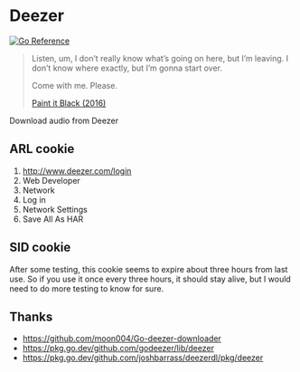 # Deezer

[![Go Reference]](//pkg.go.dev/github.com/89z/deezer)

[Go Reference]:https://pkg.go.dev/static/img/badge.svg

> Listen, um, I don’t really know what’s going on here, but I’m leaving. I
> don’t know where exactly, but I’m gonna start over.
>
> Come with me. Please.
>
> [Paint it Black (2016)](//wikipedia.org/wiki/Paint_It_Black_%282016_film%29)

Download audio from Deezer

## ARL cookie

1. http://www.deezer.com/login
2. Web Developer
3. Network
4. Log in
5. Network Settings
6. Save All As HAR

## SID cookie

After some testing, this cookie seems to expire about three hours from last use.
So if you use it once every three hours, it should stay alive, but I would need
to do more testing to know for sure.

## Thanks

- https://github.com/moon004/Go-deezer-downloader
- https://pkg.go.dev/github.com/godeezer/lib/deezer
- https://pkg.go.dev/github.com/joshbarrass/deezerdl/pkg/deezer

